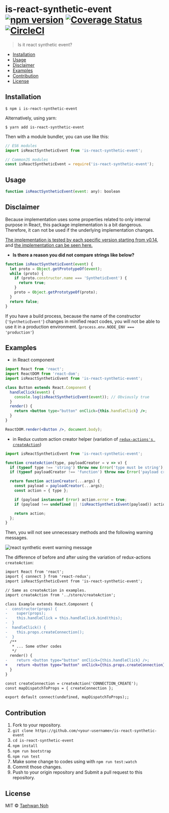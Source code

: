# is-react-synthetic-event [![npm version](https://badge.fury.io/js/is-react-synthetic-event.svg)](https://badge.fury.io/js/is-react-synthetic-event) [![Coverage Status](https://coveralls.io/repos/github/taehwanno/is-react-synthetic-event/badge.svg?branch=master)](https://coveralls.io/github/taehwanno/is-react-synthetic-event?branch=master) [![CircleCI](https://circleci.com/gh/taehwanno/is-react-synthetic-event.svg?style=shield&circle-token=8b1bede88ffe4132550adc8c26a079ad45d866a7)](https://circleci.com/gh/taehwanno/is-react-synthetic-event)

> Is it react synthetic event?

- [Installation](#installation)
- [Usage](#usage)
- [Disclaimer](#disclaimer)
- [Examples](#examples)
- [Contribution](#contribution)
- [License](#license)

## Installation

```shell
$ npm i is-react-synthetic-event
```

Alternatively, using yarn:

```shell
$ yarn add is-react-synthetic-event
```

Then with a module bundler, you can use like this:

```js
// ES6 modules
import isReactSyntheticEvent from 'is-react-synthetic-event';

// CommonJS modules
const isReactSyntheticEvent = require('is-react-synthetic-event');
```

## Usage

```js
function isReactSyntheticEvent(event: any): boolean
```

## Disclaimer

Because implementation uses some properties related to only internal purpose in React, this package implementation is a bit dangerous. Therefore, it can not be used if the underlying implementation changes.

[The implementation is tested by each specific version starting from v0.14](https://github.com/taehwanno/is-react-synthetic-event/tree/master/tests), and [the implementation can be seen here.](https://github.com/taehwanno/is-react-synthetic-event/blob/master/src/index.js)

- **Is there a reason you did not compare strings like below?**

```js
function isReactSyntheticEvent(event) {
  let proto = Object.getPrototypeOf(event);
  while (proto) {
    if (proto.constructor.name === 'SyntheticEvent') {
      return true;
    }
    proto = Object.getPrototypeOf(proto);
  }
  return false;
}
```

If you have a build process, because the name of the constructor (`'SyntheticEvent'`) changes in minified react codes, you will not be able to use it in a production environment. (`process.env.NODE_ENV === 'production'`)

## Examples

- in React component

```jsx
import React from 'react';
import ReactDOM from 'react-dom';
import isReactSyntheticEvent from 'is-react-synthetic-event';

class Button extends React.Component {
  handleClick(event) {
    console.log(isReactSyntheticEvent(event)); // Obviously true
  }
  render() {
    return <button type="button" onClick={this.handleClick} />;
  }
}

ReactDOM.render(<Button />, document.body);
```

- in Redux custom action creator helper (variation of [`redux-actions's createAction`](https://redux-actions.js.org/api/createaction#createactiontype))

```js
import isReactSyntheticEvent from 'is-react-synthetic-event';

function createAction(type, payloadCreator = v => v) {
  if (typeof type !== 'string') throw new Error('type must be string');
  if (typeof payloadCreator !== 'function') throw new Error('payload creator must be function');

  return function actionCreator(...args) {
    const payload = payloadCreator(...args);
    const action = { type };

    if (payload instanceof Error) action.error = true;
    if (payload !== undefined || !isReactSyntheticEvent(payload)) action.payload = payload;

    return action;
  };
}
```

Then, you will not see unnecessary methods and the following warning messages.

![react synthetic event warning message](https://user-images.githubusercontent.com/7760903/51564944-f80c5000-1ed3-11e9-942f-b5f15b124f2b.png)

The difference of before and after using the variation of redux-actions `createAction`:

```diff
import React from 'react';
import { connect } from 'react-redux';
import isReactSyntheticEvent from 'is-react-synthetic-event';

// Same as createAction in examples.
import createAction from '../store/createAction';

class Example extends React.Component {
-  constructor(props) {
-    super(props);
-    this.handleClick = this.handleClick.bind(this);
-  }
-  handleClick() {
-    this.props.createConnection();
-  }
  /**
   * ... Some other codes
   */
  render() {
-    return <button type="button" onClick={this.handleClick} />;
+    return <button type="button" onClick={this.props.createConnection} />;
  }
}

const createConnection = createAction('CONNECTION_CREATE');
const mapDispatchToProps = { createConnection };

export default connect(undefined, mapDispatchToProps);;
```

## Contribution

1. Fork to your repository.
2. `git clone https://github.com/<your-username>/is-react-synthetic-event`
3. `cd is-react-synthetic-event`
4. `npm install`
5. `npm run bootstrap`
6. `npm run test`
7. Make some change to codes using with `npm run test:watch`
8. Commit those changes.
9. Push to your origin repository and Submit a pull request to this repository.

## License

MIT © [Taehwan Noh](https://github.com/taehwanno)
